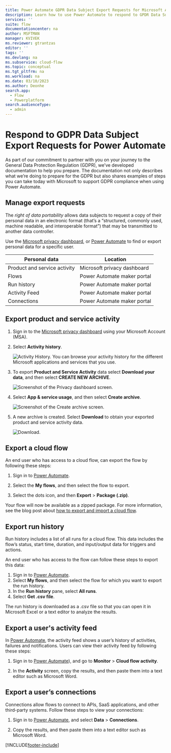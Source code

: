 ```yaml
---
title: Power Automate GDPR Data Subject Export Requests for Microsoft Accounts (MSA) | Microsoft Docs
description: Learn how to use Power Automate to respond to GPDR Data Subject Export Requests for Microsoft Accounts.
services: ''
suite: flow
documentationcenter: na
author: MSFTMAN
manager: KVIVEK
ms.reviewer: gtrantzas
editor: ''
tags: ''
ms.devlang: na
ms.subservice: cloud-flow
ms.topic: conceptual
ms.tgt_pltfrm: na
ms.workload: na
ms.date: 03/10/2023
ms.author: Deonhe
search.app: 
  - Flow
  - Powerplatform
search.audienceType: 
  - admin
---
```

# Respond to GDPR Data Subject Export Requests for Power Automate


As part of our commitment to partner with you on your journey to the General Data Protection Regulation (GDPR), we’ve developed documentation to help you prepare. The documentation not only describes what we’re doing to prepare for the GDPR but also shares examples of steps you can take today with Microsoft to support GDPR compliance when using Power Automate.

## Manage export requests

The *right of data portability* allows data subjects to request a copy of their personal data in an electronic format (that’s a “structured, commonly used, machine readable, and interoperable format”) that may be transmitted to another data controller.

Use the [Microsoft privacy dashboard](https://account.microsoft.com/privacy/), or [Power Automate](https://make.powerautomate.com) to find or export personal data for a specific user.

|Personal data|Location|
|-----------------|-------------------|
|Product and service activity|Microsoft privacy dashboard|
|Flows|Power Automate maker portal|
|Run history|Power Automate maker portal|
|Activity Feed|Power Automate maker portal|
|Connections|Power Automate maker portal|

## Export product and service activity

1. Sign in to the [Microsoft privacy dashboard](https://account.microsoft.com/privacy/) using your Microsoft Account (MSA).
1. Select **Activity history**.

    ![Activity History.](./media/gdpr-dsr-export-msa/activityhistory.png)
    You can browse your activity history for the different Microsoft applications and services that you use.
1. To export **Product and Service Activity** data select **Download your data**, and then select **CREATE NEW ARCHIVE**.

    ![Screenshot of the Privacy dashboard screen.](./media/gdpr-dsr-export-msa/downloaddata.png)

1. Select **App & service usage**, and then select **Create archive**.

    ![Screenshot of the Create archive screen.](./media/gdpr-dsr-export-msa/create-archive.png)
1. A new archive is created. Select **Download** to obtain your exported product and service activity data.

    ![Download.](./media/gdpr-dsr-export-msa/download.png)

## Export a cloud flow

An end user who has access to a cloud flow, can export the flow by following these steps:

1. Sign in to [Power Automate](https://make.powerautomate.com).

1. Select the **My flows**, and then select the flow to export.

1. Select the dots icon, and then **Export** > **Package (.zip)**.

Your flow will now be available as a zipped package. For more information, see the blog post about [how to export and import a cloud flow](https://make.powerautomate.com/blog/import-export-bap-packages/).

## Export run history

Run history includes a list of all runs for a cloud flow. This data includes the flow’s status, start time, duration, and input/output data for triggers and actions.

An end user who has access to the flow can follow these steps to export this data:

1. Sign in to [Power Automate](https://make.powerautomate.com).
1. Select **My flows**, and then select the flow for which you want to export the run history.
1. In the **Run history** pane, select **All runs**.
1. Select **Get .csv file**.

The run history is downloaded as a .csv file so that you can open it in Microsoft Excel or a text editor to analyze the results.

## Export a user's activity feed

In [Power Automate](https://make.powerautomate.com), the activity feed shows a user’s history of activities, failures and notifications. Users can view their activity feed by following these steps:

1. Sign in to [Power Automate](https://make.powerautomate.com)), and go to **Monitor** > **Cloud flow activity**.

1. In the **Activity** screen, copy the results, and then paste them into a text editor such as Microsoft Word.

## Export a user’s connections

Connections allow flows to connect to APIs, SaaS applications, and other third-party systems. Follow these steps to view your connections:

1. Sign in to [Power Automate](https://make.powerautomate.com), and select **Data** > **Connections**.

1. Copy the results, and then paste them into a text editor such as Microsoft Word.


[!INCLUDE[footer-include](includes/footer-banner.md)]